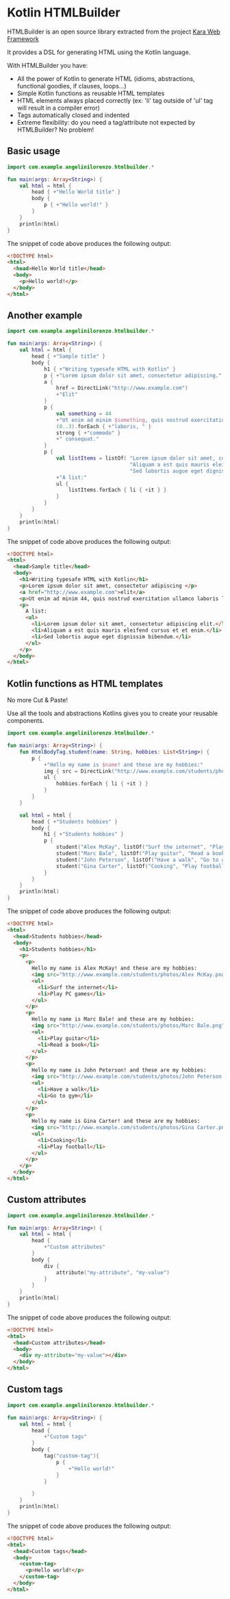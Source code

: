 # Kotlin HTMLBuilder
HTMLBuilder is an open source library extracted from the project [Kara Web Framework](http://karaframework.com/)

It provides a DSL for generating HTML using the Kotlin language.

With HTMLBuilder you have:
- All the power of Kotlin to generate HTML (idioms, abstractions, functional goodies, if clauses, loops...)
- Simple Kotlin functions as reusable HTML templates
- HTML elements always placed correctly (ex: 'li' tag outside of 'ul' tag will result in a compiler error)
- Tags automatically closed and indented
- Extreme flexibility: do you need a tag/attribute not expected by HTMLBuilder? No problem!

## Basic usage
```kotlin
import com.example.angelinilorenzo.htmlbuilder.*

fun main(args: Array<String>) {
    val html = html {
        head { +"Hello World title" }
        body {
            p { +"Hello world!" }
        }
    }
    println(html)
}
```
The snippet of code above produces the following output:
```html
<!DOCTYPE html>
<html>
  <head>Hello World title</head>
  <body>
    <p>Hello world!</p>
  </body>
</html>
```

## Another example
```kotlin
import com.example.angelinilorenzo.htmlbuilder.*

fun main(args: Array<String>) {
    val html = html {
        head { +"Sample title" }
        body {
            h1 { +"Writing typesafe HTML with Kotlin" }
            p { +"Lorem ipsum dolor sit amet, consectetur adipiscing." }
            a {
                href = DirectLink("http://www.example.com")
                +"Elit"
            }
            p {
                val something = 44
                +"Ut enim ad minim $something, quis nostrud exercitation ullamco "
                (0..3).forEach { +"laboris, " }
                strong { +"commodo" }
                +" consequat."
            }
            p {
                val listItems = listOf( "Lorem ipsum dolor sit amet, consectetur adipiscing elit.",
                                        "Aliquam a est quis mauris eleifend cursus et et enim.",
                                        "Sed lobortis augue eget dignissim bibendum." )
                +"A list:"
                ul {
                    listItems.forEach { li { +it } }
                }
            }
        }
    }
    println(html)
}
```
The snippet of code above produces the following output:
```html
<!DOCTYPE html>
<html>
  <head>Sample title</head>
  <body>
    <h1>Writing typesafe HTML with Kotlin</h1>
    <p>Lorem ipsum dolor sit amet, consectetur adipiscing </p>
    <a href="http://www.example.com">elit</a>
    <p>Ut enim ad minim 44, quis nostrud exercitation ullamco laboris laboris laboris laboris <strong>commodo </strong>consequat.</p>
    <p>
      A list:
      <ul>
        <li>Lorem ipsum dolor sit amet, consectetur adipiscing elit.</li>
        <li>Aliquam a est quis mauris eleifend cursus et et enim.</li>
        <li>Sed lobortis augue eget dignissim bibendum.</li>
      </ul>
    </p>
  </body>
</html>
```

## Kotlin functions as HTML templates
No more Cut & Paste!

Use all the tools and abstractions Kotlins gives you to create your reusable components.
```kotlin
import com.example.angelinilorenzo.htmlbuilder.*

fun main(args: Array<String>) {
    fun HtmlBodyTag.student(name: String, hobbies: List<String>) {
        p {
            +"Hello my name is $name! and these are my hobbies:"
            img { src = DirectLink("http://www.example.com/students/photos/$name.png") }
            ul {
                hobbies.forEach { li { +it } }
            }
        }
    }

    val html = html {
        head { +"Students hobbies" }
        body {
            h1 { +"Students hobbies" }
            p {
                student("Alex McKay", listOf("Surf the internet", "Play PC games"))
                student("Marc Bale", listOf("Play guitar", "Read a book"))
                student("John Peterson", listOf("Have a walk", "Go to gym"))
                student("Gina Carter", listOf("Cooking", "Play football"))
            }
        }
    }
    println(html)
}
```
The snippet of code above produces the following output:
```html
<!DOCTYPE html>
<html>
  <head>Students hobbies</head>
  <body>
    <h1>Students hobbies</h1>
    <p>
      <p>
        Hello my name is Alex McKay! and these are my hobbies:
        <img src="http://www.example.com/students/photos/Alex McKay.png"/>
        <ul>
          <li>Surf the internet</li>
          <li>Play PC games</li>
        </ul>
      </p>
      <p>
        Hello my name is Marc Bale! and these are my hobbies:
        <img src="http://www.example.com/students/photos/Marc Bale.png"/>
        <ul>
          <li>Play guitar</li>
          <li>Read a book</li>
        </ul>
      </p>
      <p>
        Hello my name is John Peterson! and these are my hobbies:
        <img src="http://www.example.com/students/photos/John Peterson.png"/>
        <ul>
          <li>Have a walk</li>
          <li>Go to gym</li>
        </ul>
      </p>
      <p>
        Hello my name is Gina Carter! and these are my hobbies:
        <img src="http://www.example.com/students/photos/Gina Carter.png"/>
        <ul>
          <li>Cooking</li>
          <li>Play football</li>
        </ul>
      </p>
    </p>
  </body>
</html>
```

## Custom attributes
```kotlin
import com.example.angelinilorenzo.htmlbuilder.*

fun main(args: Array<String>) {
    val html = html {
        head {
            +"Custom attributes"
        }
        body {
            div {
                attribute("my-attribute", "my-value")
            }
        }
    }
    println(html)
}
```
The snippet of code above produces the following output:
```html
<!DOCTYPE html>
<html>
  <head>Custom attributes</head>
  <body>
    <div my-attribute="my-value"></div>
  </body>
</html>
```

## Custom tags
```kotlin
import com.example.angelinilorenzo.htmlbuilder.*

fun main(args: Array<String>) {
    val html = html {
        head {
            +"Custom tags"
        }
        body {
            tag("custom-tag"){
                p {
                    +"Hello world!"
                }
            }

        }
    }
    println(html)
}
```
The snippet of code above produces the following output:
```html
<!DOCTYPE html>
<html>
  <head>Custom tags</head>
  <body>
    <custom-tag>
      <p>Hello world!</p>
    </custom-tag>
  </body>
</html>
```